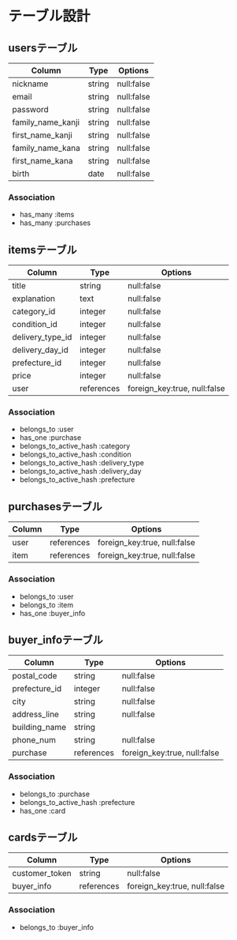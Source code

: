 # テーブル設計

## usersテーブル

| Column            | Type    | Options    |
| ----------------- | ------- | ---------- |
| nickname          | string  | null:false |
| email             | string  | null:false |
| password          | string  | null:false |
| family_name_kanji | string  | null:false |
| first_name_kanji  | string  | null:false |
| family_name_kana  | string  | null:false |
| first_name_kana   | string  | null:false |
| birth             | date    | null:false |

### Association

- has_many :items
- has_many :purchases

## itemsテーブル

| Column            | Type       | Options                      |
| ----------------- | ---------- | ---------------------------- |
| title             | string     | null:false                   |
| explanation       | text       | null:false                   |
| category_id       | integer    | null:false                   |
| condition_id      | integer    | null:false                   |
| delivery_type_id  | integer    | null:false                   |
| delivery_day_id   | integer    | null:false                   |
| prefecture_id     | integer    | null:false                   |
| price             | integer    | null:false                   |
| user              | references | foreign_key:true, null:false |

### Association

- belongs_to :user
- has_one :purchase
- belongs_to_active_hash :category
- belongs_to_active_hash :condition
- belongs_to_active_hash :delivery_type
- belongs_to_active_hash :delivery_day
- belongs_to_active_hash :prefecture

## purchasesテーブル

| Column            | Type       | Options                      |
| ----------------- | ---------- | ---------------------------- |
| user              | references | foreign_key:true, null:false |
| item              | references | foreign_key:true, null:false |

### Association

- belongs_to :user
- belongs_to :item
- has_one :buyer_info

## buyer_infoテーブル

| Column             | Type       | Options                      |
| ------------------ | ---------- | ---------------------------- |
| postal_code        | string     | null:false                   |
| prefecture_id      | integer    | null:false                   |
| city               | string     | null:false                   |
| address_line       | string     | null:false                   |
| building_name      | string     |                              |
| phone_num          | string     | null:false                   |
| purchase           | references | foreign_key:true, null:false | 

### Association

- belongs_to :purchase
- belongs_to_active_hash :prefecture
- has_one :card

## cardsテーブル

| Column            | Type       | Options                      |
| ----------------- | ---------- | ---------------------------- |
| customer_token    | string     | null:false                   |
| buyer_info        | references | foreign_key:true, null:false |

### Association
- belongs_to :buyer_info
